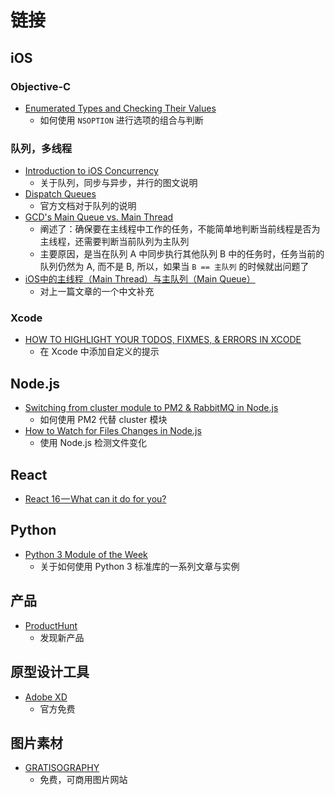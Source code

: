 # 链接

## iOS

### Objective-C

- [Enumerated Types and Checking Their Values](http://sam.dods.co/blog/2014/02/01/checking-for-a-value-in-a-bit-mask/)
    - 如何使用 `NSOPTION` 进行选项的组合与判断

### 队列，多线程

- [Introduction to iOS Concurrency](https://medium.com/shakuro/introduction-to-ios-concurrency-a5db1cf18fa6)
    - 关于队列，同步与异步，并行的图文说明
- [Dispatch Queues](https://developer.apple.com/library/content/documentation/General/Conceptual/ConcurrencyProgrammingGuide/OperationQueues/OperationQueues.html)
    - 官方文档对于队列的说明
- [GCD's Main Queue vs. Main Thread](http://blog.benjamin-encz.de/post/main-queue-vs-main-thread/)
    - 阐述了：确保要在主线程中工作的任务，不能简单地判断当前线程是否为主线程，还需要判断当前队列为主队列
    - 主要原因，是当在队列 A 中同步执行其他队列 B 中的任务时，任务当前的队列仍然为 A, 而不是 B, 所以，如果当 `B == 主队列` 的时候就出问题了
- [iOS中的主线程（Main Thread）与主队列（Main Queue）](http://blog.corneliamu.com/archives/74)
    - 对上一篇文章的一个中文补充

### Xcode

- [HOW TO HIGHLIGHT YOUR TODOS, FIXMES, & ERRORS IN XCODE](https://krakendev.io/blog/generating-warnings-in-xcode)
    - 在 Xcode 中添加自定义的提示

## Node.js

- [Switching from cluster module to PM2 & RabbitMQ in Node.js](https://medium.com/the-node-js-collection/switching-from-cluster-module-to-pm2-rabbitmq-in-node-js-d0cce5eb96f4)
    - 如何使用 PM2 代替 cluster 模块
- [How to Watch for Files Changes in Node.js](http://thisdavej.com/how-to-watch-for-files-changes-in-node-js/)
    - 使用 Node.js 检测文件变化

## React

- [React 16 — What can it do for you?](https://blog.bitsrc.io/react-16-what-can-it-do-for-you-part-1-e2ee4b9022fb)

## Python

- [Python 3 Module of the Week](https://pymotw.com/3/)
    - 关于如何使用 Python 3 标准库的一系列文章与实例

## 产品

- [ProductHunt](https://www.producthunt.com)
    - 发现新产品

## 原型设计工具

- [Adobe XD](https://www.adobe.com/tw/products/xd.html)
    - 官方免费

## 图片素材

- [GRATISOGRAPHY](https://gratisography.com)
    - 免费，可商用图片网站

